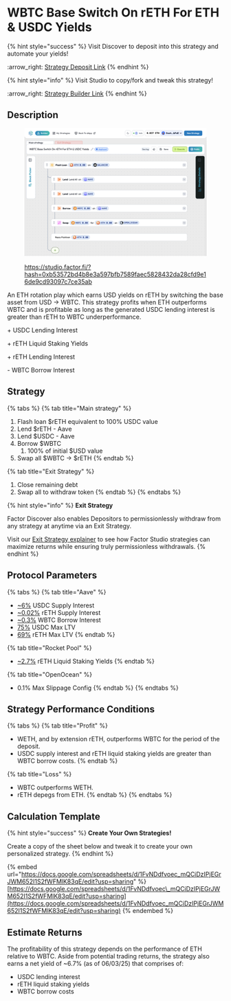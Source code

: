 # WBTC Base Switch On rETH For ETH & USDC Yields

{% hint style="success" %}
Visit Discover to deposit into this strategy and automate your yields!

:arrow\_right: [Strategy Deposit Link](https://pro.factor.fi/strategies/0x1D45B72F007cacB78333AB2aC10128562CabC44c)
{% endhint %}

{% hint style="info" %}
Visit Studio to copy/fork and tweak this strategy!

:arrow\_right: [Strategy Builder Link](https://studio.factor.fi/?hash=0xb53572bd4b8e3a597bfb7589faec5828432da28cfd9e16de9cd93097c7ce35ab)
{% endhint %}



## Description

<figure><img src="../../../../.gitbook/assets/image (4) (1).png" alt=""><figcaption><p><a href="https://studio.factor.fi/?hash=0xb53572bd4b8e3a597bfb7589faec5828432da28cfd9e16de9cd93097c7ce35ab">https://studio.factor.fi/?hash=0xb53572bd4b8e3a597bfb7589faec5828432da28cfd9e16de9cd93097c7ce35ab</a></p></figcaption></figure>

An ETH rotation play which earns USD yields on rETH by switching the base asset from USD → WBTC. This strategy profits when ETH outperforms WBTC and is profitable as long as the generated USDC lending interest is greater than rETH to WBTC underperformance.

\+ USDC Lending Interest

\+ rETH Liquid Staking Yields

\+ rETH Lending Interest

\- WBTC Borrow Interest

## Strategy

{% tabs %}
{% tab title="Main strategy" %}
1. Flash loan $rETH equivalent to 100% USDC value
2. Lend $rETH - Aave
3. Lend $USDC - Aave
4. Borrow $WBTC
   1. 100% of initial $USD value
5. Swap all $WBTC → $rETH
{% endtab %}

{% tab title="Exit Strategy" %}
1. Close remaining debt
2. Swap all to withdraw token
{% endtab %}
{% endtabs %}

{% hint style="info" %}
**Exit Strategy**

Factor Discover also enables Depositors to permissionlessly withdraw from any strategy at anytime via an Exit Strategy.

Visit our [Exit Strategy explainer](../../../../factor-studio/studio-pro/exit-strategy.md) to see how Factor Studio strategies can maximize returns while ensuring truly permissionless withdrawals.
{% endhint %}

## Protocol Parameters

{% tabs %}
{% tab title="Aave" %}
* [\~6%](https://app.aave.com/reserve-overview/?underlyingAsset=0xaf88d065e77c8cc2239327c5edb3a432268e5831\&marketName=proto_arbitrum_v3) USDC Supply Interest
* [\~0.02%](https://app.aave.com/reserve-overview/?underlyingAsset=0xec70dcb4a1efa46b8f2d97c310c9c4790ba5ffa8\&marketName=proto_arbitrum_v3) rETH Supply Interest
* [\~0.3%](https://app.aave.com/reserve-overview/?underlyingAsset=0x2f2a2543b76a4166549f7aab2e75bef0aefc5b0f\&marketName=proto_arbitrum_v3) WBTC Borrow Interest
* [75%](https://app.aave.com/reserve-overview/?underlyingAsset=0xaf88d065e77c8cc2239327c5edb3a432268e5831\&marketName=proto_arbitrum_v3) USDC Max LTV
* [69%](https://app.aave.com/reserve-overview/?underlyingAsset=0xec70dcb4a1efa46b8f2d97c310c9c4790ba5ffa8\&marketName=proto_arbitrum_v3) rETH Max LTV
{% endtab %}

{% tab title="Rocket Pool" %}
* [\~2.7%](https://rocketpool.net/) rETH Liquid Staking Yields
{% endtab %}

{% tab title="OpenOcean" %}
* 0.1% Max Slippage Config
{% endtab %}
{% endtabs %}

## Strategy Performance Conditions

{% tabs %}
{% tab title="Profit" %}
* WETH, and by extension rETH, outperforms WBTC for the period of the deposit.
* USDC supply interest and rETH liquid staking yields are greater than WBTC borrow costs.
{% endtab %}

{% tab title="Loss" %}
* WBTC outperforms WETH.
* rETH depegs from ETH.
{% endtab %}
{% endtabs %}

## Calculation Template

{% hint style="success" %}
**Create Your Own Strategies!**

Create a copy of the sheet below and tweak it to create your own personalized strategy.
{% endhint %}

{% embed url="https://docs.google.com/spreadsheets/d/1FvNDdfvoec_mQCiDzIPjEGrJWM652I1S2fWFMlK83qE/edit?usp=sharing" %}
[https://docs.google.com/spreadsheets/d/1FvNDdfvoec\_mQCiDzIPjEGrJWM652I1S2fWFMlK83qE/edit?usp=sharing](https://docs.google.com/spreadsheets/d/1FvNDdfvoec_mQCiDzIPjEGrJWM652I1S2fWFMlK83qE/edit?usp=sharing)
{% endembed %}

## Estimate Returns

The profitability of this strategy depends on the performance of ETH relative to WBTC. Aside from potential trading returns, the strategy also earns a net yield of \~6.7% (as of 06/03/25) that comprises of:

* USDC lending interest
* rETH liquid staking yields
* WBTC borrow costs
